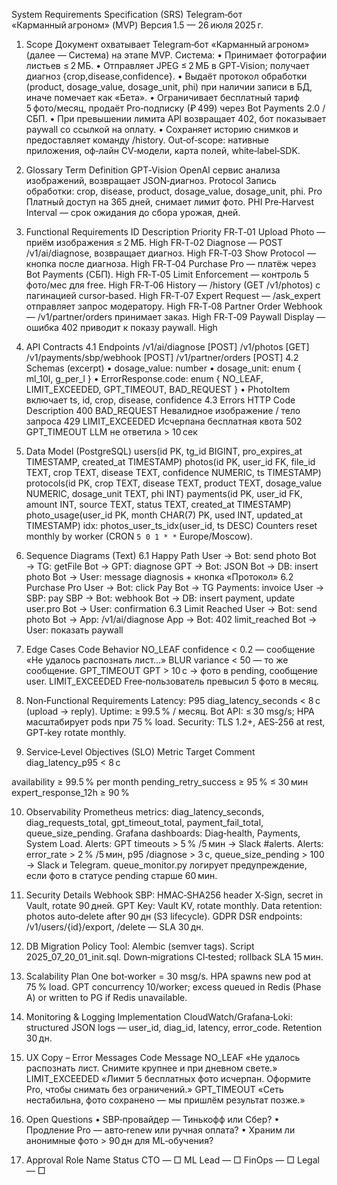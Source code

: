 System Requirements Specification (SRS)
Telegram‑бот «Карманный агроном» (MVP)
Версия 1.5 — 26 июля 2025 г.
1. Scope
Документ охватывает Telegram‑бот «Карманный агроном» (далее — Система) на этапе MVP.
Система:
• Принимает фотографии листьев ≤ 2 МБ.
• Отправляет JPEG ≤ 2 МБ в GPT‑Vision; получает диагноз {crop,disease,confidence}.
• Выдаёт протокол обработки (product, dosage_value, dosage_unit, phi) при наличии записи в БД, иначе помечает как «Бета».
• Ограничивает бесплатный тариф 5 фото/месяц, продаёт Pro‑подписку (₽ 499) через Bot Payments 2.0 / СБП.
• При превышении лимита API возвращает 402, бот показывает paywall со ссылкой на оплату.
• Сохраняет историю снимков и предоставляет команду /history.
Out‑of‑scope: нативные приложения, оф‑лайн CV‑модели, карта полей, white‑label‑SDK.
2. Glossary
Term
Definition
GPT‑Vision
OpenAI сервис анализа изображений, возвращает JSON‑диагноз.
Protocol
Запись обработки: crop, disease, product, dosage_value, dosage_unit, phi.
Pro
Платный доступ на 365 дней, снимает лимит фото.
PHI
Pre‑Harvest Interval — срок ожидания до сбора урожая, дней.

3. Functional Requirements
ID
Description
Priority
FR‑T‑01
Upload Photo — приём изображения ≤ 2 МБ.
High
FR‑T‑02
Diagnose — POST /v1/ai/diagnose, возвращает диагноз.
High
FR‑T‑03
Show Protocol — кнопка после диагноза.
High
FR‑T‑04
Purchase Pro — платёж через Bot Payments (СБП).
High
FR‑T‑05
Limit Enforcement — контроль 5 фото/мес для free.
High
FR‑T‑06
History — /history (GET /v1/photos) с пагинацией cursor‑based.
High
FR‑T‑07
Expert Request — /ask_expert отправляет запрос модератору.
High
FR‑T‑08
Partner Order Webhook — /v1/partner/orders принимает заказ.
High
FR‑T‑09
Paywall Display — ошибка 402 приводит к показу paywall.
High

4. API Contracts
4.1 Endpoints
/v1/ai/diagnose [POST]
/v1/photos [GET]
/v1/payments/sbp/webhook [POST]
/v1/partner/orders [POST]
4.2 Schemas (excerpt)
• dosage_value: number
• dosage_unit: enum { ml_10l, g_per_l }
• ErrorResponse.code: enum { NO_LEAF, LIMIT_EXCEEDED, GPT_TIMEOUT, BAD_REQUEST }
• PhotoItem включает ts, id, crop, disease, confidence
4.3 Errors
HTTP
Code
Description
400
BAD_REQUEST
Невалидное изображение / тело запроса
429
LIMIT_EXCEEDED
Исчерпана бесплатная квота
502
GPT_TIMEOUT
LLM не ответила  > 10 сек

5. Data Model (PostgreSQL)
users(id PK, tg_id BIGINT, pro_expires_at TIMESTAMP, created_at TIMESTAMP)
photos(id PK, user_id FK, file_id TEXT, crop TEXT, disease TEXT, confidence NUMERIC, ts TIMESTAMP)
protocols(id PK, crop TEXT, disease TEXT, product TEXT, dosage_value NUMERIC, dosage_unit TEXT, phi INT)
payments(id PK, user_id FK, amount INT, source TEXT, status TEXT, created_at TIMESTAMP)
photo_usage(user_id PK, month CHAR(7) PK, used INT, updated_at TIMESTAMP)
idx: photos_user_ts_idx(user_id, ts DESC)
Counters reset monthly by worker (CRON `5 0 1 * *` Europe/Moscow).
6. Sequence Diagrams (Text)
6.1 Happy Path
User → Bot: send photo
Bot → TG: getFile
Bot → GPT: diagnose
GPT → Bot: JSON
Bot → DB: insert photo
Bot → User: message diagnosis + кнопка «Протокол»
6.2 Purchase Pro
User → Bot: click Pay
Bot → TG Payments: invoice
User → SBP: pay
SBP → Bot: webhook
Bot → DB: insert payment, update user.pro
Bot → User: confirmation
6.3 Limit Reached
User → Bot: send photo
Bot → App: /v1/ai/diagnose
App → Bot: 402 limit_reached
Bot → User: показать paywall
7. Edge Cases
Code
Behavior
NO_LEAF
confidence < 0.2 — сообщение «Не удалось распознать лист…»
BLUR
variance < 50 — то же сообщение.
GPT_TIMEOUT
GPT > 10 с → фото в pending, сообщение user.
LIMIT_EXCEEDED
Free‑пользователь превысил 5 фото в месяц.

8. Non‑Functional Requirements
Latency: P95 diag_latency_seconds < 8 с (upload → reply).
Uptime: ≥ 99.5 % / месяц.
Bot API: ≤ 30 msg/s; HPA масштабирует pods при 75 % load.
Security: TLS 1.2+, AES‑256 at rest, GPT‑key rotate monthly.
9. Service‑Level Objectives (SLO)
Metric
Target
Comment
diag_latency_p95
< 8 с


availability
≥ 99.5 %
per month
pending_retry_success
≥ 95 %
≤ 30 мин
expert_response_12h
≥ 90 %



10. Observability
Prometheus metrics: diag_latency_seconds, diag_requests_total, gpt_timeout_total, payment_fail_total, queue_size_pending.
Grafana dashboards: Diag‑health, Payments, System Load.
Alerts: GPT timeouts > 5 % /5 мин → Slack #alerts.
Alerts: error_rate > 2 % /5 мин, p95 /diagnose > 3 с, queue_size_pending > 100 → Slack и Telegram.
queue_monitor.py логирует предупреждение, если фото в статусе pending старше 60 мин.
11. Security Details
Webhook SBP: HMAC‑SHA256 header X‑Sign, secret in Vault, rotate 90 дней.
GPT Key: Vault KV, rotate monthly.
Data retention: photos auto‑delete after 90 дн (S3 lifecycle).
GDPR DSR endpoints: /v1/users/{id}/export, /delete — SLA 30 дн.
12. DB Migration Policy
Tool: Alembic (semver tags). Script 2025_07_20_01_init.sql. Down‑migrations CI‑tested; rollback SLA 15 мин.
13. Scalability Plan
One bot‑worker = 30 msg/s. HPA spawns new pod at 75 % load. GPT concurrency 10/worker; excess queued in Redis (Phase A) or written to PG if Redis unavailable.
14. Monitoring & Logging Implementation
CloudWatch/Grafana‑Loki: structured JSON logs — user_id, diag_id, latency, error_code. Retention 30 дн.
15. UX Copy – Error Messages
Code
Message
NO_LEAF
«Не удалось распознать лист. Снимите крупнее и при дневном свете.»
LIMIT_EXCEEDED
«Лимит 5 бесплатных фото исчерпан. Оформите Pro, чтобы снимать без ограничений.»
GPT_TIMEOUT
«Сеть нестабильна, фото сохранено — мы пришлём результат позже.»

16. Open Questions
• SBP‑провайдер — Тинькофф или Сбер?
• Продление Pro — авто‑renew или ручная оплата?
• Храним ли анонимные фото > 90 дн для ML‑обучения?
17. Approval
Role
Name
Status
CTO
—
□
ML Lead
—
□
FinOps
—
□
Legal
—
□


